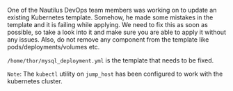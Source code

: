 One of the Nautilus DevOps team members was working on to update an existing Kubernetes template. Somehow, he made some mistakes in the template and it is failing while applying. We need to fix this as soon as possible, so take a look into it and make sure you are able to apply it without any issues. Also, do not remove any component from the template like pods/deployments/volumes etc.


`/home/thor/mysql_deployment.yml` is the template that needs to be fixed.


`Note`: The `kubectl` utility on `jump_host` has been configured to work with the kubernetes cluster.
